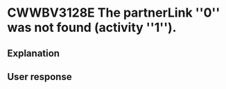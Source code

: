 # CWWBV3128E The partnerLink ''0'' was not found (activity ''1'').

## Explanation

## User response